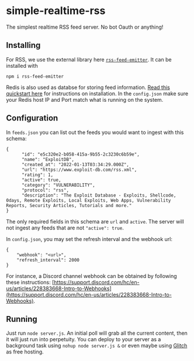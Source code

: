 # simple-realtime-rss
The simplest realtime RSS feed server. No bot Oauth or anything!


## Installing
For RSS, we use the external library here [`rss-feed-emitter`](https://www.npmjs.com/package/rss-feed-emitter). It can be installed with
```
npm i rss-feed-emitter
```
Redis is also used as databse for storing feed information. [Read this quickstart here](https://redis.io/topics/quickstart) for instructions on installation. In the `config.json` make sure your Redis host IP and Port match what is running on the system.

## Configuration
In `feeds.json` you can list out the feeds you would want to ingest with this schema:
```
{
      "id": "e5c320e2-b058-415a-9b55-2c3230c6b59e",
      "name": "ExploitDB",
      "created_at": "2022-01-13T03:34:29.000Z",
      "url": "https://www.exploit-db.com/rss.xml",
      "rating": 1,
      "active": true,
      "category": "VULNERABILITY",
      "protocol": "rss",
      "description": "The Exploit Database - Exploits, Shellcode, 0days, Remote Exploits, Local Exploits, Web Apps, Vulnerability Reports, Security Articles, Tutorials and more."
}
```
The only required fields in this schema are `url` and `active`. The server will not ingest any feeds that are not `"active": true`.

In `config.json`, you may set the refresh interval and the webhook url:
```
{
    "webhook": "<url>",
    "refresh_interval": 2000
}
```

For instance, a Discord channel webhook can be obtained by following these instructions: [https://support.discord.com/hc/en-us/articles/228383668-Intro-to-Webhooks](https://support.discord.com/hc/en-us/articles/228383668-Intro-to-Webhooks).

## Running
Just run `node server.js`. An initial poll will grab all the current content, then it will just run into perpetuity. You can deploy to your server as a background task using `nohup node server.js &` or even maybe using [Glitch](https://glitch.com) as free hosting.
